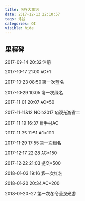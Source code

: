 ```yaml
---
title: 洛谷大事记
date: 2017-12-13 22:10:57
tags: 洛谷
categories: OI
visible: hide
---
```

## 里程碑
<!-- more -->
2017-09-14 20:32 注册

2017-10-17 21:00 AC*1

2017-10-23 08:50 第一次蓝名

2017-10-29 10:05 第一次绿名

2017-11-01 20:07 AC*50

2017-11-11&12    NOIp2017 tg观光游省二

2017-11-19 16:37 新手村AC

2017-11-25 11:51 AC*100

2017-11-29 17:55 第一次橙名

2017-12-17 22:28 AC*150

2017-12-22 21:03 提交*500

2018-01-03 19:16 第一次红名

2018-01-20 20:34 AC*200

2018-01-20~27 第一次冬令营观光游
